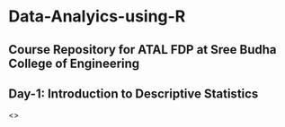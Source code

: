 # Data-Analyics-using-R
Course Repository for ATAL FDP at Sree Budha College of Engineering
----

## Day-1: Introduction to Descriptive Statistics

<>
